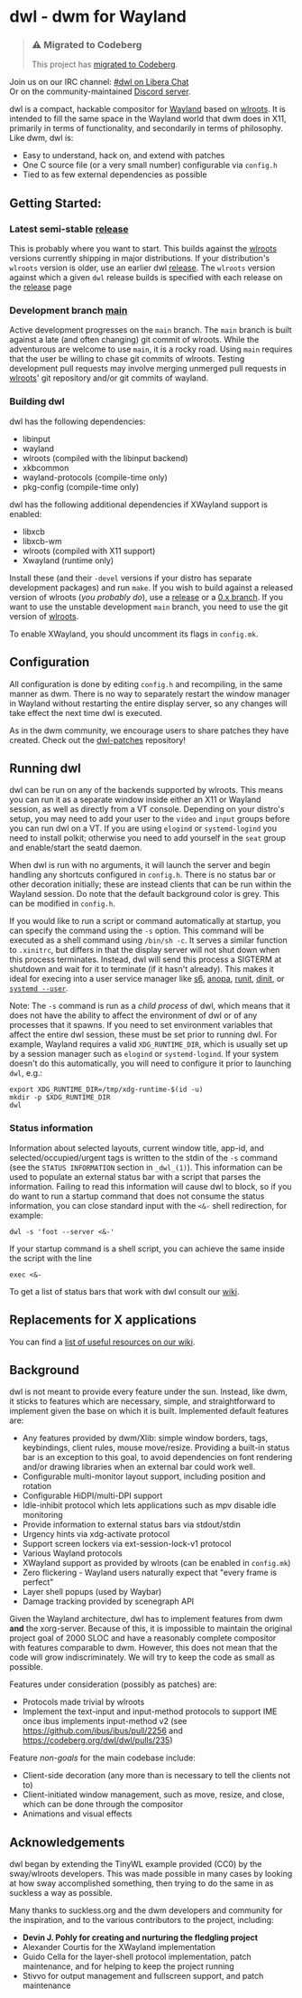 # dwl - dwm for Wayland

> ### ⚠️ Migrated to Codeberg
>
> This project has [migrated to Codeberg](https://codeberg.org/dwl/dwl).


Join us on our IRC channel: [#dwl on Libera Chat]  
Or on the community-maintained [Discord server].

dwl is a compact, hackable compositor for [Wayland] based on [wlroots]. It is
intended to fill the same space in the Wayland world that dwm does in X11,
primarily in terms of functionality, and secondarily in terms of
philosophy. Like dwm, dwl is:

- Easy to understand, hack on, and extend with patches
- One C source file (or a very small number) configurable via `config.h`
- Tied to as few external dependencies as possible

## Getting Started:

### Latest semi-stable [release]
This is probably where you want to start. This builds against the [wlroots]
versions currently shipping in major distributions. If your
distribution's `wlroots` version is older, use an earlier dwl [release].
The `wlroots` version against which a given `dwl` release builds is specified
with each release on the [release] page

### Development branch [main]
Active development progresses on the `main` branch. The `main` branch is built
against a late (and often changing) git commit of wlroots. While the adventurous
are welcome to use `main`, it is a rocky road. Using `main` requires that the
user be willing to chase git commits of wlroots. Testing development pull
requests may involve merging unmerged pull requests in [wlroots]' git repository
and/or git commits of wayland.
  
### Building dwl
dwl has the following dependencies:
- libinput
- wayland
- wlroots (compiled with the libinput backend)
- xkbcommon
- wayland-protocols (compile-time only)
- pkg-config (compile-time only)

dwl has the following additional dependencies if XWayland support is enabled:
- libxcb
- libxcb-wm
- wlroots (compiled with X11 support)
- Xwayland (runtime only)

Install these (and their `-devel` versions if your distro has separate
development packages) and run `make`. If you wish to build against a released
version of wlroots (*you probably do*), use a [release] or a [0.x branch]. If
you want to use the unstable development `main` branch, you need to use the git
version of [wlroots].

To enable XWayland, you should uncomment its flags in `config.mk`.

## Configuration

All configuration is done by editing `config.h` and recompiling, in the same
manner as dwm. There is no way to separately restart the window manager in
Wayland without restarting the entire display server, so any changes will take
effect the next time dwl is executed.

As in the dwm community, we encourage users to share patches they have
created. Check out the [dwl-patches] repository!

## Running dwl

dwl can be run on any of the backends supported by wlroots. This means you can
run it as a separate window inside either an X11 or Wayland session, as well as
directly from a VT console. Depending on your distro's setup, you may need to
add your user to the `video` and `input` groups before you can run dwl on a
VT. If you are using `elogind` or `systemd-logind` you need to install polkit;
otherwise you need to add yourself in the `seat` group and enable/start the
seatd daemon.

When dwl is run with no arguments, it will launch the server and begin handling
any shortcuts configured in `config.h`. There is no status bar or other
decoration initially; these are instead clients that can be run within the
Wayland session. Do note that the default background color is grey. This can be
modified in `config.h`.

If you would like to run a script or command automatically at startup, you can
specify the command using the `-s` option. This command will be executed as a
shell command using `/bin/sh -c`.  It serves a similar function to `.xinitrc`,
but differs in that the display server will not shut down when this process
terminates. Instead, dwl will send this process a SIGTERM at shutdown and wait
for it to terminate (if it hasn't already). This makes it ideal for execing into
a user service manager like [s6], [anopa], [runit], [dinit], or [`systemd
--user`].

Note: The `-s` command is run as a *child process* of dwl, which means that it
does not have the ability to affect the environment of dwl or of any processes
that it spawns. If you need to set environment variables that affect the entire
dwl session, these must be set prior to running dwl. For example, Wayland
requires a valid `XDG_RUNTIME_DIR`, which is usually set up by a session manager
such as `elogind` or `systemd-logind`.  If your system doesn't do this
automatically, you will need to configure it prior to launching `dwl`, e.g.:

    export XDG_RUNTIME_DIR=/tmp/xdg-runtime-$(id -u)
    mkdir -p $XDG_RUNTIME_DIR
    dwl

### Status information

Information about selected layouts, current window title, app-id, and
selected/occupied/urgent tags is written to the stdin of the `-s` command (see
the `STATUS INFORMATION` section in `_dwl_(1)`).  This information can be used to
populate an external status bar with a script that parses the
information. Failing to read this information will cause dwl to block, so if you
do want to run a startup command that does not consume the status information,
you can close standard input with the `<&-` shell redirection, for example:

    dwl -s 'foot --server <&-'

If your startup command is a shell script, you can achieve the same inside the
script with the line

    exec <&-

To get a list of status bars that work with dwl consult our [wiki].

## Replacements for X applications

You can find a [list of useful resources on our wiki].

## Background

dwl is not meant to provide every feature under the sun. Instead, like dwm, it
sticks to features which are necessary, simple, and straightforward to implement
given the base on which it is built. Implemented default features are:

- Any features provided by dwm/Xlib: simple window borders, tags, keybindings,
  client rules, mouse move/resize. Providing a built-in status bar is an
  exception to this goal, to avoid dependencies on font rendering and/or drawing
  libraries when an external bar could work well.
- Configurable multi-monitor layout support, including position and rotation
- Configurable HiDPI/multi-DPI support
- Idle-inhibit protocol which lets applications such as mpv disable idle
  monitoring
- Provide information to external status bars via stdout/stdin
- Urgency hints via xdg-activate protocol
- Support screen lockers via ext-session-lock-v1 protocol
- Various Wayland protocols
- XWayland support as provided by wlroots (can be enabled in `config.mk`)
- Zero flickering - Wayland users naturally expect that "every frame is perfect"
- Layer shell popups (used by Waybar)
- Damage tracking provided by scenegraph API

Given the Wayland architecture, dwl has to implement features from dwm **and**
the xorg-server. Because of this, it is impossible to maintain the original
project goal of 2000 SLOC and have a reasonably complete compositor with
features comparable to dwm. However, this does not mean that the code will grow
indiscriminately. We will try to keep the code as small as possible.

Features under consideration (possibly as patches) are:

- Protocols made trivial by wlroots
- Implement the text-input and input-method protocols to support IME once ibus
  implements input-method v2 (see https://github.com/ibus/ibus/pull/2256 and
  https://codeberg.org/dwl/dwl/pulls/235)

Feature *non-goals* for the main codebase include:

- Client-side decoration (any more than is necessary to tell the clients not to)
- Client-initiated window management, such as move, resize, and close, which can
  be done through the compositor
- Animations and visual effects

## Acknowledgements

dwl began by extending the TinyWL example provided (CC0) by the sway/wlroots
developers. This was made possible in many cases by looking at how sway
accomplished something, then trying to do the same in as suckless a way as
possible.

Many thanks to suckless.org and the dwm developers and community for the
inspiration, and to the various contributors to the project, including:

- **Devin J. Pohly for creating and nurturing the fledgling project**
- Alexander Courtis for the XWayland implementation
- Guido Cella for the layer-shell protocol implementation, patch maintenance,
  and for helping to keep the project running
- Stivvo for output management and fullscreen support, and patch maintenance


[wlroots]: https://gitlab.freedesktop.org/wlroots
[`systemd --user`]: https://wiki.archlinux.org/title/Systemd/User
[#dwl on Libera Chat]: https://web.libera.chat/?channels=#dwl
[0.7-rc1]: https://codeberg.org/dwl/dwl/releases/tag/v0.7-rc1
[0.x branch]: https://codeberg.org/dwl/dwl/branches
[anopa]: https://jjacky.com/anopa/
[dinit]: https://davmac.org/projects/dinit/
[dwl-patches]: https://codeberg.org/dwl/dwl-patches
[list of useful resources on our wiki]: https://codeberg.org/dwl/dwl/wiki/Home#migrating-from-x
[main]: https://codeberg.org/dwl/dwl/src/branch/main
[release]: https://codeberg.org/dwl/dwl/releases
[runit]: http://smarden.org/runit/faq.html#userservices
[s6]: https://skarnet.org/software/s6/
[wlroots]: https://gitlab.freedesktop.org/wlroots/wlroots/
[wiki]: https://codeberg.org/dwl/dwl/wiki/Home#compatible-status-bars
[Discord server]: https://discord.gg/jJxZnrGPWN
[Wayland]: https://wayland.freedesktop.org/
